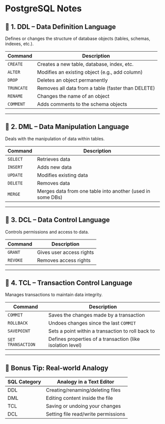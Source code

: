 # PostgreSQL Notes

## 🧱 1. DDL – Data Definition Language

Defines or changes the structure of database objects (tables, schemas, indexes, etc.).

| Command   | Description                                      |
|-----------|--------------------------------------------------|
| `CREATE`  | Creates a new table, database, index, etc.       |
| `ALTER`   | Modifies an existing object (e.g., add column)   |
| `DROP`    | Deletes an object permanently                   |
| `TRUNCATE`| Removes all data from a table (faster than DELETE) |
| `RENAME`  | Changes the name of an object                   |
| `COMMENT` | Adds comments to the schema objects             |

---

## 🧮 2. DML – Data Manipulation Language

Deals with the manipulation of data within tables.

| Command   | Description                                      |
|-----------|--------------------------------------------------|
| `SELECT`  | Retrieves data                                   |
| `INSERT`  | Adds new data                                    |
| `UPDATE`  | Modifies existing data                          |
| `DELETE`  | Removes data                                    |
| `MERGE`   | Merges data from one table into another (used in some DBs) |

---

## 🔐 3. DCL – Data Control Language

Controls permissions and access to data.

| Command   | Description                                      |
|-----------|--------------------------------------------------|
| `GRANT`   | Gives user access rights                        |
| `REVOKE`  | Removes access rights                           |

---

## 🔁 4. TCL – Transaction Control Language

Manages transactions to maintain data integrity.

| Command         | Description                                      |
|------------------|--------------------------------------------------|
| `COMMIT`        | Saves the changes made by a transaction          |
| `ROLLBACK`      | Undoes changes since the last `COMMIT`           |
| `SAVEPOINT`     | Sets a point within a transaction to roll back to |
| `SET TRANSACTION`| Defines properties of a transaction (like isolation level) |

---

## 🧠 Bonus Tip: Real-world Analogy

| SQL Category | Analogy in a Text Editor                          |
|--------------|---------------------------------------------------|
| DDL          | Creating/renaming/deleting files                 |
| DML          | Editing content inside the file                  |
| TCL          | Saving or undoing your changes                   |
| DCL          | Setting file read/write permissions              |
